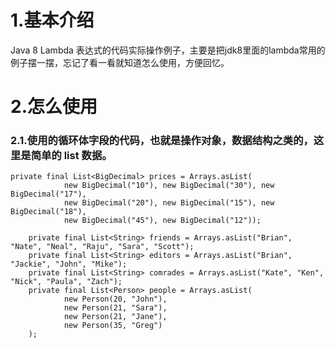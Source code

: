 # 1.基本介绍

Java 8 Lambda 表达式的代码实际操作例子，主要是把jdk8里面的lambda常用的例子摆一摆，忘记了看一看就知道怎么使用，方便回忆。

# 2.怎么使用

### 2.1.使用的循环体字段的代码，也就是操作对象，数据结构之类的，这里是简单的 list 数据。

```
private final List<BigDecimal> prices = Arrays.asList(
            new BigDecimal("10"), new BigDecimal("30"), new BigDecimal("17"),
            new BigDecimal("20"), new BigDecimal("15"), new BigDecimal("18"),
            new BigDecimal("45"), new BigDecimal("12"));

    private final List<String> friends = Arrays.asList("Brian", "Nate", "Neal", "Raju", "Sara", "Scott");
    private final List<String> editors = Arrays.asList("Brian", "Jackie", "John", "Mike");
    private final List<String> comrades = Arrays.asList("Kate", "Ken", "Nick", "Paula", "Zach");
    private final List<Person> people = Arrays.asList(
            new Person(20, "John"),
            new Person(21, "Sara"),
            new Person(21, "Jane"),
            new Person(35, "Greg")
    );
```



